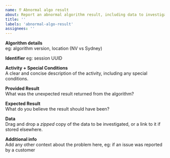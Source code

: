 ```yaml
---
name: ⁉ Abnormal algo result
about: Report an abnormal algorithm result, including data to investigate the issue.
title: ''
labels: 'abnormal-algo-result'
assignees: ''
---
```


**Algorithm details**  
eg: algorithm version, location (NV vs Sydney)

**Identifier**
eg: session UUID

**Activity + Special Conditions**  
A clear and concise description of the activity, including any special conditions.

**Provided Result**  
What was the unexpected result returned from the algorithm?

**Expected Result**  
What do you believe the result should have been?

**Data**  
Drag and drop a *zipped* copy of the data to be investigated, or a link to it if stored elsewhere.

**Additional info**  
Add any other context about the problem here, eg: if an issue was reported by a customer
